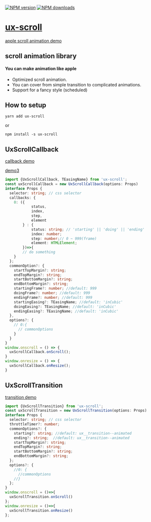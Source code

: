 [![NPM version](https://img.shields.io/npm/v/ux-scroll.svg?style=flat)](https://npmjs.org/package/ux-scroll)
[![NPM downloads](https://img.shields.io/npm/dm/ux-scroll.svg?style=flat)](https://npmjs.org/package/ux-scroll)

# [ux-scroll](http://github.com/uiwwsw/ux-scroll)

[apple scroll animation demo](https://codepen.io/uiwwsw/pen/rNGqGgG)

## scroll animation library

#### You can make animation like apple

- Optimized scroll animation.
- You can cover from simple transition to complicated animations.
- Support for a fancy style (scheduled)

## How to setup

```
yarn add ux-scroll
```

or

```
npm install -s ux-scroll
```

## UxScrollCallback

[callback demo](https://codepen.io/uiwwsw/pen/yLzxddR)

[demo3](https://codepen.io/uiwwsw/pen/gOGmajd)

```typescript
import {UxScrollCallback, TEasingName} from 'ux-scroll';
const uxScrollCallback = new UxScrollCallback(options: Props)
interface Props {
  selector: string; // css selector
  callbacks: {
    0: ({
            status,
            index,
            step,
            element
        } : {
            status: string; // 'starting' || 'doing' || 'ending'
            index: number;
            step: number;// 0 ~ 999(frame)
            element: HTMLElement;
        })=>{
        // do something
    }
  };
  commonOption?: {
    startTopMargin?: string;
    endTopMargin?: string;
    startBottomMargin?: string;
    endBottomMargin?: string;
    startingFrame?: number; //default: 999
    doingFrame?: number; //default: 999
    endingFrame?: number; //default: 999
    startingEasing?: TEasingName; //default: 'inCubic'
    doingEasing?: TEasingName; //default: 'inCubic'
    endingEasing?: TEasingName; //default: 'inCubic'
  },
  options?: {
    // 0:{
      // commonOptions
    }
  }
}
window.onscroll = () => {
  uxScrollCallback.onScroll();
}
window.onresize = () => {
  uxScrollCallback.onResize();
}
```

## UxScrollTransition

[transition demo](https://codepen.io/uiwwsw/pen/OJxoKWQ)

```typescript
import {UxScrollTransition} from 'ux-scroll';
const uxScrollTransition = new UxScrollTransition(options: Props)
interface Props {
  selector: string; // css selector
  throttleTimer?: number;
  commonOptions?: {
    starting?: string; //default: ux__transition--animated
    ending?: string;  //default: ux__transition--animated
    startTopMargin?: string;
    endTopMargin?: string;
    startBottomMargin?: string;
    endBottomMargin?: string;
  };
  options?: {
    //0: {
      //commonOptions
    //}
  };
}
window.onscroll = ()=>{
  uxScrollTransition.onScroll()
};
window.onresize = ()=>{
  uxScrollTransition.onResize()
};
```
